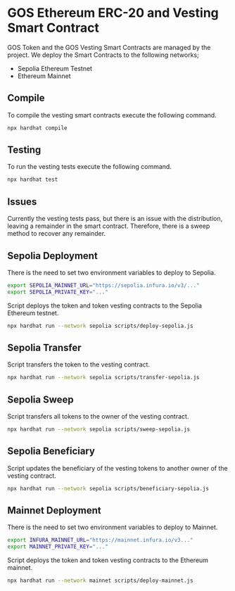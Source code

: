 # GOS Ethereum ERC-20 and Vesting Smart Contract

GOS Token and the GOS Vesting Smart Contracts are managed by the project.
We deploy the Smart Contracts to the following networks;

- Sepolia Ethereum Testnet
- Ethereum Mainnet

## Compile
To compile the vesting smart contracts execute the following command.
```sh
npx hardhat compile
```

## Testing
To run the vesting tests execute the following command.
```sh
npx hardhat test
```

## Issues
Currently the vesting tests pass, but there is an issue with the distribution, leaving a remainder in the smart contract. Therefore, there is a sweep method to recover any remainder.


## Sepolia Deployment
There is the need to set two environment variables to deploy to Sepolia.
```sh
export SEPOLIA_MAINNET_URL="https://sepolia.infura.io/v3/..."
export SEPOLIA_PRIVATE_KEY="..."
```

Script deploys the token and token vesting contracts to the Sepolia Ethereum testnet.
```sh
npx hardhat run --network sepolia scripts/deploy-sepolia.js
```

## Sepolia Transfer
Script transfers the token to the vesting contract.
```sh
npx hardhat run --network sepolia scripts/transfer-sepolia.js
```

## Sepolia Sweep 
Script transfers all tokens to the owner of the vesting contract.
```sh
npx hardhat run --network sepolia scripts/sweep-sepolia.js
```

## Sepolia Beneficiary 
Script updates the beneficiary of the vesting tokens to another owner of the vesting contract.
```sh
npx hardhat run --network sepolia scripts/beneficiary-sepolia.js
```

## Mainnet Deployment
There is the need to set two environment variables to deploy to Mainnet.
```sh
export INFURA_MAINNET_URL="https://mainnet.infura.io/v3..."
export MAINNET_PRIVATE_KEY="..."
```

Script deploys the token and token vesting contracts to the Ethereum mainnet.
```sh
npx hardhat run --network mainnet scripts/deploy-mainnet.js
```
